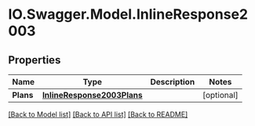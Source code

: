 # IO.Swagger.Model.InlineResponse2003
## Properties

Name | Type | Description | Notes
------------ | ------------- | ------------- | -------------
**Plans** | [**InlineResponse2003Plans**](InlineResponse2003Plans.md) |  | [optional] 

[[Back to Model list]](../README.md#documentation-for-models) [[Back to API list]](../README.md#documentation-for-api-endpoints) [[Back to README]](../README.md)

